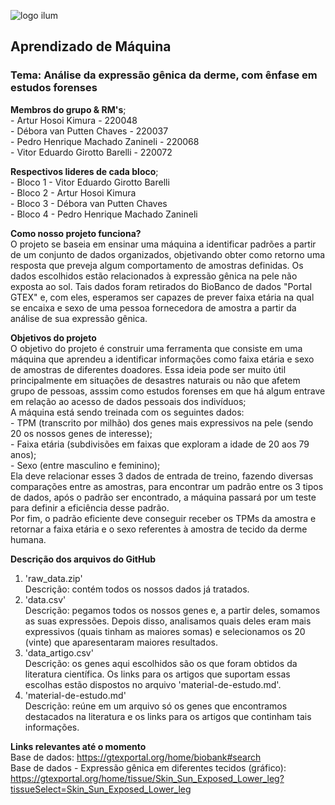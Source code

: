 ![logo ilum](https://github.com/pedrozanineli/aprendizado-de-maquina/blob/main/logo1.png)

## Aprendizado de Máquina
### Tema: Análise da expressão gênica da derme, com ênfase em estudos forenses

**Membros do grupo & RM's**;
<br> - Artur Hosoi Kimura - 220048
<br> - Débora van Putten Chaves - 220037
<br> - Pedro Henrique Machado Zanineli - 220068
<br> - Vitor Eduardo Girotto Barelli - 220072

**Respectivos lideres de cada bloco**;
<br> - Bloco 1 - Vitor Eduardo Girotto Barelli
<br> - Bloco 2 - Artur Hosoi Kimura
<br> - Bloco 3 - Débora van Putten Chaves
<br> - Bloco 4 - Pedro Henrique Machado Zanineli

**Como nosso projeto funciona?**
<br> O projeto se baseia em ensinar uma máquina a identificar padrões a partir de um conjunto de dados organizados, objetivando obter como retorno uma resposta que preveja algum comportamento de amostras definidas. Os dados escolhidos estão relacionados à expressão gênica na pele não exposta ao sol. Tais dados foram retirados do BioBanco de dados "Portal GTEX" e, com eles, esperamos ser capazes de prever faixa etária na qual se encaixa e sexo de uma pessoa fornecedora de amostra a partir da análise de sua expressão gênica.

**Objetivos do projeto**
<br> O objetivo do projeto é construir uma ferramenta que consiste em uma máquina que aprendeu a identificar informações como faixa etária e sexo de amostras de diferentes doadores. Essa ideia pode ser muito útil principalmente em situações de desastres naturais ou não que afetem grupo de pessoas, asssim como estudos forenses em que há algum entrave em relação ao acesso de dados pessoais dos indivíduos;
<br> A máquina está sendo treinada com os seguintes dados:
<br> - TPM (transcrito por milhão) dos genes mais expressivos na pele (sendo 20 os nossos genes de interesse);
<br> - Faixa etária (subdivisões em faixas que exploram a idade de 20 aos 79 anos);
<br> - Sexo (entre masculino e feminino);
<br> Ela deve relacionar esses 3 dados de entrada de treino, fazendo diversas comparações entre as amostras, para encontrar um padrão entre os 3 tipos de dados, após o padrão ser encontrado, a máquina passará por um teste para definir a eficiência desse padrão.
<br> Por fim, o padrão eficiente deve conseguir receber os TPMs da amostra e retornar a faixa etária e o sexo referentes à amostra de tecido da derme humana.

**Descrição dos arquivos do GitHub**
1. 'raw_data.zip'
<br> Descrição: contém todos os nossos dados já tratados.
2. 'data.csv'
<br> Descrição: pegamos todos os nossos genes e, a partir deles, somamos as suas expressões. Depois disso, analisamos quais deles eram mais expressivos (quais tinham as maiores somas) e selecionamos os 20 (vinte) que aparesentaram maiores resultados.
3. 'data_artigo.csv'
<br> Descrição: os genes aqui escolhidos são os que foram obtidos da literatura científica. Os links para os artigos que suportam essas escolhas estão dispostos no arquivo 'material-de-estudo.md'.
4. 'material-de-estudo.md'
<br> Descrição: reúne em um arquivo só os genes que encontramos destacados na literatura e os links para os artigos que continham tais informações.

**Links relevantes até o momento**
<br> Base de dados: <https://gtexportal.org/home/biobank#search>
<br> Base de dados - Expressão gênica em diferentes tecidos (gráfico): <https://gtexportal.org/home/tissue/Skin_Sun_Exposed_Lower_leg?tissueSelect=Skin_Sun_Exposed_Lower_leg>
